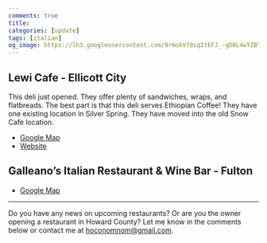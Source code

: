 ```yaml
---
comments: true
title: 
categories: [update]
tags: [italian]
og_image: https://lh3.googleusercontent.com/0rmokVf0sqItEFJ_-gD0L4wYZBYioPO8jzC_zco0jB5L0iSAPkmQZxLNSZkxahEOjH3cqZWgfv0XRt61uSEnUI7mILnwF6vw88pRkRiTPbZxHlO7jJCbnVzJbqF3LN0WIel2KuMGKQ=w400
---
```




<!--more-->

## Lewi Cafe - Ellicott City

This deli just opened. They offer plenty of sandwiches, wraps, and flatbreads. The best part is that this deli serves Ethiopian Coffee! They have one existing location in Silver Spring. They have moved into the old Snow Cafe location. 

* [Google Map](https://g.page/lewi-cafe?share)
* [Website](http://www.lewicafe.com/)

## Galleano’s Italian Restaurant & Wine Bar - Fulton


* [Google Map](https://goo.gl/maps/Mfr96Wmoy6p1voiP9)

----

Do you have any news on upcoming restaurants? Or are you the owner opening a restaurant in Howard County? Let me know in the comments below or contact me at [hoconomnom@gmail.com](mailto:hoconomnom@gmail.com).

